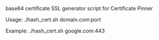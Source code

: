 base64 certificate SSL generator script for Certificate Pinner

Usage: ./hash_cert.sh domain.com:port

Example: ./hash_cert.sh google.com:443

